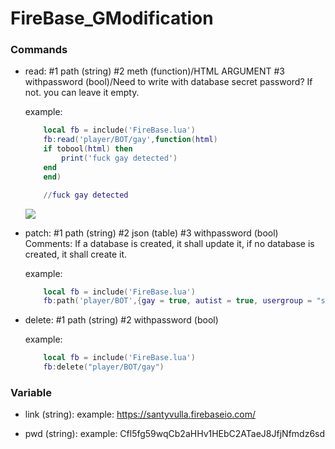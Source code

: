 
# FireBase_GModification

### Commands
* read:
	#1 path (string)
	#2 meth (function)/HTML ARGUMENT
	#3 withpassword (bool)/Need to write with database secret password? If not. you can leave it empty.

	example: 
	```lua
	    local fb = include('FireBase.lua')
	    fb:read('player/BOT/gay',function(html)
		if tobool(html) then
		    print('fuck gay detected')
		end
	    end)

	    //fuck gay detected
	```
	![](https://i.imgur.com/REk4Yhf.png)

* patch:
	#1 path (string)
	#2 json (table)
	#3 withpassword (bool)
	Comments: If a database is created, it shall update it, if no database is created, it shall create it.
	
	example: 
	```lua
	    local fb = include('FireBase.lua')
	    fb:path('player/BOT',{gay = true, autist = true, usergroup = "superadmin"}, true)
	```

* delete:
	#1 path (string)
	#2 withpassword (bool) 

	example: 
	```lua
	    local fb = include('FireBase.lua')
	    fb:delete("player/BOT/gay")
	```
### Variable
* link (string): 
	example: https://santyvulla.firebaseio.com/

* pwd (string): 
	example: Cfl5fg59wqCb2aHHv1HEbC2ATaeJ8JfjNfmdz6sd
